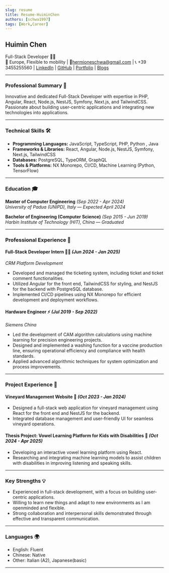 ```yaml
---
slug: resume
title: Resume-HuiminChen
authors: [schwa1997]
tags: [Work,Career]
---
```

## Huimin Chen
Full-Stack Developer 👨‍💻  
📍 Europe, Flexible to mobility | 📧hermioneschwa@gmail.com | 📞 +39 3455255560 | [LinkedIn](https://www.linkedin.com/in/chenhuimin/) | [GitHub](https://github.com/schwa1997)  | [Portfolio](https://portfolio-website-lilac-nu-18.vercel.app/) | [Blogs](https://change-ten.vercel.app/)

---

### **Professional Summary** 💼  

Innovative and dedicated Full-Stack Developer with expertise in PHP, Angular, React, Node.js, NestJS, Symfony, Next.js, and TailwindCSS. Passionate about building user-centric applications and integrating new technologies into applications. 

---

### **Technical Skills** 🛠️  
- **Programming Languages:** JavaScript, TypeScript, PHP, Python , Java 
- **Frameworks & Libraries:** React, Angular, Node.js, NestJS, Symfony, Next.js, TailwindCSS  
- **Databases:** PostgreSQL, TypeORM, GraphQL  
- **Tools & Platforms:** NX Monorepo, CI/CD, Machine Learning (Python, TensorFlow)   

---

### **Education** 🎓  

**Master of Computer Engineering** *(Sep 2022 - Apr 2024)*  
*University of Padua (UNIPD), Italy* — *Expected April 2024*  

**Bachelor of Engineering (Computer Science)** *(Sep 2015 - Jun 2019)*  
*Harbin Institute of Technology (HIT), China* — *Graduated*  

---

### **Professional Experience** 💪  

#### **Full-Stack Developer Intern** 👨‍💻 *(Jun 2024 - Jan 2025)*  
*CRM Platform Development*  
- Developed and managed the ticketing system, including ticket and ticket comment functionalities.  
- Utilized Angular for the front end, TailwindCSS for styling, and NestJS for the backend with PostgreSQL database.  
- Implemented CI/CD pipelines using NX Monorepo for efficient development and deployment workflows.  

#### **Hardware Engineer** ⚡ *(Jul 2019 - Sep 2022)*  
*Siemens China*  
- Led the development of CAM algorithm calculations using machine learning for precision engineering projects.  
- Designed and implemented a washing function for a vaccine production line, ensuring operational efficiency and compliance with health standards.  
- Applied advanced algorithmic techniques for system optimization and process improvements.  

---

### **Project Experience** 🚀  

#### **Vineyard Management Website** 🍇 *(Oct 2023 - Jan 2024)*  
- Designed a full-stack web application for vineyard management using React for the front end and NestJS for the backend.  
- Integrated database management and user-friendly UI for seamless vineyard operations.  

#### **Thesis Project: Vowel Learning Platform for Kids with Disabilities** 🎯 *(Oct 2024 - Apr 2025)*  
- Developing an interactive vowel learning platform using React.  
- Researching and integrating machine learning models to assist children with disabilities in improving listening and speaking skills.  

---

### **Key Strengths** 💡  
- Experienced in full-stack development, with a focus on building user-centric applications.  
- Willing to learn new things and adapt to new environments as I am openminded and flexible.
- Strong collaboration and interpersonal skills demonstrated through effective and transparent communication.

---

### **Languages** 🌍  
- English: Fluent  
- Chinese: Native  
- Other: Italian (A2), Japanese(basic) 
--- 